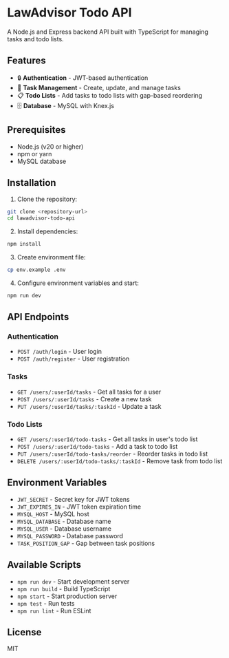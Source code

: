 # LawAdvisor Todo API

A Node.js and Express backend API built with TypeScript for managing tasks and todo lists.

## Features

- 🔒 **Authentication** - JWT-based authentication
- 📝 **Task Management** - Create, update, and manage tasks
- 📋 **Todo Lists** - Add tasks to todo lists with gap-based reordering
- 🗄️ **Database** - MySQL with Knex.js

## Prerequisites

- Node.js (v20 or higher)
- npm or yarn
- MySQL database

## Installation

1. Clone the repository:
```bash
git clone <repository-url>
cd lawadvisor-todo-api
```

2. Install dependencies:
```bash
npm install
```

3. Create environment file:
```bash
cp env.example .env
```

4. Configure environment variables and start:
```bash
npm run dev
```

## API Endpoints

### Authentication
- `POST /auth/login` - User login
- `POST /auth/register` - User registration

### Tasks
- `GET /users/:userId/tasks` - Get all tasks for a user
- `POST /users/:userId/tasks` - Create a new task
- `PUT /users/:userId/tasks/:taskId` - Update a task

### Todo Lists
- `GET /users/:userId/todo-tasks` - Get all tasks in user's todo list
- `POST /users/:userId/todo-tasks` - Add a task to todo list
- `PUT /users/:userId/todo-tasks/reorder` - Reorder tasks in todo list
- `DELETE /users/:userId/todo-tasks/:taskId` - Remove task from todo list

## Environment Variables

- `JWT_SECRET` - Secret key for JWT tokens
- `JWT_EXPIRES_IN` - JWT token expiration time
- `MYSQL_HOST` - MySQL host
- `MYSQL_DATABASE` - Database name
- `MYSQL_USER` - Database username
- `MYSQL_PASSWORD` - Database password
- `TASK_POSITION_GAP` - Gap between task positions

## Available Scripts

- `npm run dev` - Start development server
- `npm run build` - Build TypeScript
- `npm start` - Start production server
- `npm test` - Run tests
- `npm run lint` - Run ESLint

## License

MIT 